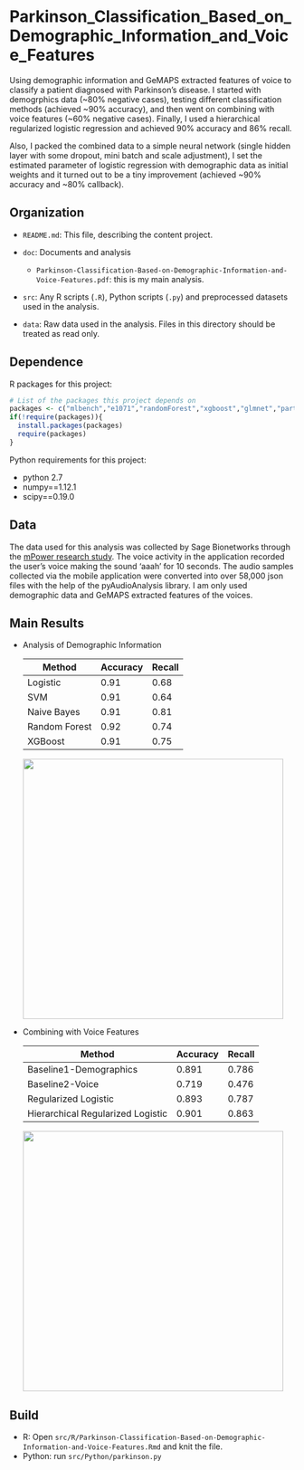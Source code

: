 # Parkinson_Classification_Based_on_Demographic_Information_and_Voice_Features

Using demographic information and GeMAPS extracted features of voice to classify a patient diagnosed with Parkinson’s disease. I started with demogrphics data (~80% negative cases), testing different classification methods (achieved ~90% accuracy), and then went on combining with voice features (~60% negative cases). Finally, I used a hierarchical regularized logistic regression and achieved 90% accuracy and 86% recall. 

Also, I packed the combined data to a simple neural network (single hidden layer with some dropout, mini batch and scale adjustment), I set the estimated parameter of logistic regression with demographic data as initial weights and it turned out to be a tiny improvement (achieved ~90% accuracy and ~80% callback).

## Organization

-   `README.md`: This file, describing the content project.

-   `doc`: Documents and analysis

    -   `Parkinson-Classification-Based-on-Demographic-Information-and-Voice-Features.pdf`: this is my main analysis.

-   `src`: Any R scripts (`.R`), Python scripts (`.py`) and preprocessed datasets used in the analysis.

-   `data`: Raw data used in the analysis. Files in this directory should be treated as read only.


## Dependence

R packages for this project:

```r
# List of the packages this project depends on
packages <- c("mlbench","e1071","randomForest","xgboost","glmnet","party","effects","ROCR")
if(!require(packages)){
  install.packages(packages)
  require(packages)
}
```

Python requirements for this project:

- python 2.7
- numpy==1.12.1
- scipy==0.19.0

## Data

The data used for this analysis was collected by Sage Bionetworks through the [mPower research study](https://www.ncbi.nlm.nih.gov/pmc/articles/PMC4776701/pdf/sdata201611.pdf). The voice activity in the application recorded the user’s voice making the sound ‘aaah’ for 10 seconds. The audio samples collected via the mobile application were converted into over 58,000 json files with the help of the pyAudioAnalysis library. I am only used demographic data and GeMAPS extracted features of the voices.

## Main Results

- Analysis of Demographic Information

    |Method|Accuracy|Recall|
    |---|---|---|
    |Logistic|0.91|0.68|
    |SVM|0.91|0.64|
    |Naive Bayes|0.91|0.81|
    |Random Forest|0.92|0.74|
    |XGBoost|0.91|0.75|
    
    <p align="left">
    <img width="460" src="https://github.com/xiaobw95/Parkinson_Classification_Based_on_Demographic_Information_and_Voice_Features/blob/master/src/R/importance.png">
    </p>
    
    
    
- Combining with Voice Features

    |Method|Accuracy|Recall|
    |---|---|---|
    |Baseline1-Demographics|0.891|0.786|
    |Baseline2-Voice|0.719|0.476|
    |Regularized Logistic|0.893|0.787|
    |Hierarchical Regularized Logistic|0.901|0.863|
    
    <p align="left">
    <img width="460" src="https://github.com/xiaobw95/Parkinson_Classification_Based_on_Demographic_Information_and_Voice_Features/blob/master/src/R/roc.png">
    </p>


## Build

- R: Open `src/R/Parkinson-Classification-Based-on-Demographic-Information-and-Voice-Features.Rmd` and knit the file.
- Python: run `src/Python/parkinson.py`
